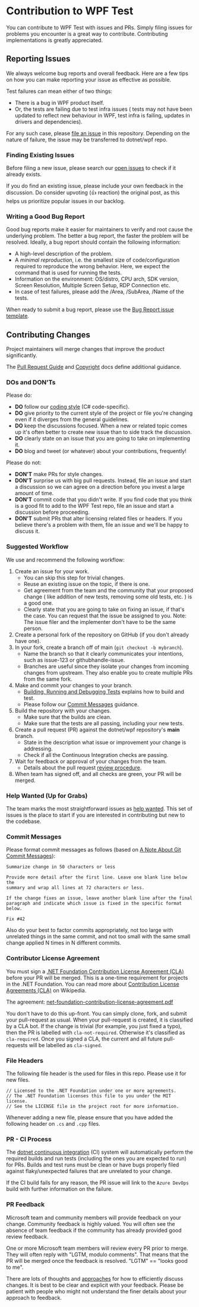 # Contribution to WPF Test

You can contribute to WPF Test with issues and PRs. Simply filing issues for problems you encounter is a great way to contribute. Contributing implementations is greatly appreciated.

## Reporting Issues

We always welcome bug reports and overall feedback. Here are a few tips on how you can make reporting your issue as effective as possible.

Test failures can mean either of two things: 
- There is a bug in WPF product itself.
- Or, the tests are failing due to test infra issues ( tests may not have been updated to reflect new behaviour in WPF, test infra is failing, updates in drivers and dependencies).

For any such case, please [file an issue]() in this repository. Depending on the nature of failure, the issue may be transferred to dotnet/wpf repo.

### Finding Existing Issues

Before filing a new issue, please search our [open issues](https://github.com/dotnet/wpf-test/issues) to check if it already exists.

If you do find an existing issue, please include your own feedback in the discussion. Do consider upvoting (👍 reaction) the original post, as this helps us prioritize popular issues in our backlog.

### Writing a Good Bug Report

Good bug reports make it easier for maintainers to verify and root cause the underlying problem. The better a bug report, the faster the problem will be resolved. Ideally, a bug report should contain the following information:

* A high-level description of the problem.
* A _minimal reproduction_, i.e. the smallest size of code/configuration required to reproduce the wrong behavior. Here, we expect the command that is used for running the tests.
* Information on the environment: OS/distro, CPU arch, SDK version, Screen Resolution, Multiple Screen Setup, RDP Connection etc.
* In case of test failures, please add the /Area, /SubArea, /Name of the tests. 

When ready to submit a bug report, please use the [Bug Report issue template]().


## Contributing Changes

Project maintainers will merge changes that improve the product significantly.

The [Pull Request Guide](docs/workflow/pr-guide.md) and [Copyright](docs/project/copyright.md) docs define additional guidance.

### DOs and DON'Ts

Please do:

* **DO** follow our [coding style]() (C# code-specific).
* **DO** give priority to the current style of the project or file you're changing even if it diverges from the general guidelines.
* **DO** keep the discussions focused. When a new or related topic comes up
  it's often better to create new issue than to side track the discussion.
* **DO** clearly state on an issue that you are going to take on implementing it.
* **DO** blog and tweet (or whatever) about your contributions, frequently!

Please do not:

* **DON'T** make PRs for style changes.
* **DON'T** surprise us with big pull requests. Instead, file an issue and start
  a discussion so we can agree on a direction before you invest a large amount
  of time.
* **DON'T** commit code that you didn't write. If you find code that you think is a good fit to add to the WPF Test repo, file an issue and start a discussion before proceeding.
* **DON'T** submit PRs that alter licensing related files or headers. If you believe there's a problem with them, file an issue and we'll be happy to discuss it.

### Suggested Workflow

We use and recommend the following workflow:

1. Create an issue for your work.
    - You can skip this step for trivial changes.
    - Reuse an existing issue on the topic, if there is one.
    - Get agreement from the team and the community that your proposed change ( like addition of new tests, removing some old tests, etc. ) is a good one.
    - Clearly state that you are going to take on fixing an issue, if that's the case. You can request that the issue be assigned to you. Note: The issue filer and the implementer don't have to be the same person.
2. Create a personal fork of the repository on GitHub (if you don't already have one).
3. In your fork, create a branch off of main (`git checkout -b mybranch`).
    - Name the branch so that it clearly communicates your intentions, such as issue-123 or githubhandle-issue.
    - Branches are useful since they isolate your changes from incoming changes from upstream. They also enable you to create multiple PRs from the same fork.
4. Make and commit your changes to your branch.
    - [Building, Running and Debugging Tests](docs/building-running-debugging.md) explains how to build and test.
    - Please follow our [Commit Messages](#commit-messages) guidance.
5. Build the repository with your changes.
    - Make sure that the builds are clean.
    - Make sure that the tests are all passing, including your new tests.
6. Create a pull request (PR) against the dotnet/wpf repository's **main** branch.
    - State in the description what issue or improvement your change is addressing.
    - Check if all the Continuous Integration checks are passing.
7. Wait for feedback or approval of your changes from the team.
    - Details about the pull request [review procedure](docs/pr-guide.md).
8. When team has signed off, and all checks are green, your PR will be merged.

### Help Wanted (Up for Grabs)

The team marks the most straightforward issues as [help wanted](https://github.com/dotnet/wpf-test/labels/help%20wanted). This set of issues is the place to start if you are interested in contributing but new to the codebase.

### Commit Messages

Please format commit messages as follows (based on [A Note About Git Commit Messages](http://tbaggery.com/2008/04/19/a-note-about-git-commit-messages.html)):

```
Summarize change in 50 characters or less

Provide more detail after the first line. Leave one blank line below the
summary and wrap all lines at 72 characters or less.

If the change fixes an issue, leave another blank line after the final
paragraph and indicate which issue is fixed in the specific format
below.

Fix #42
```

Also do your best to factor commits appropriately, not too large with unrelated things in the same commit, and not too small with the same small change applied N times in N different commits.

### Contributor License Agreement

You must sign a [.NET Foundation Contribution License Agreement (CLA)](https://cla.dotnetfoundation.org) before your PR will be merged. This is a one-time requirement for projects in the .NET Foundation. You can read more about [Contribution License Agreements (CLA)](http://en.wikipedia.org/wiki/Contributor_License_Agreement) on Wikipedia.

The agreement: [net-foundation-contribution-license-agreement.pdf](https://github.com/dotnet/home/blob/master/guidance/net-foundation-contribution-license-agreement.pdf)

You don't have to do this up-front. You can simply clone, fork, and submit your pull-request as usual. When your pull-request is created, it is classified by a CLA bot. If the change is trivial (for example, you just fixed a typo), then the PR is labelled with `cla-not-required`. Otherwise it's classified as `cla-required`. Once you signed a CLA, the current and all future pull-requests will be labelled as `cla-signed`.

### File Headers

The following file header is the used for files in this repo. Please use it for new files.

```
// Licensed to the .NET Foundation under one or more agreements.
// The .NET Foundation licenses this file to you under the MIT license.
// See the LICENSE file in the project root for more information.
```

Whenever adding a new file, please ensure that you have added the following header on `.cs` and `.cpp` files.

### PR - CI Process

The [dotnet continuous integration](https://dev.azure.com/dnceng-public/public/_build) (CI) system will automatically perform the required builds and run tests (including the ones you are expected to run) for PRs. Builds and test runs must be clean or have bugs properly filed against flaky/unexpected failures that are unrelated to your change.

If the CI build fails for any reason, the PR issue will link to the `Azure DevOps` build with further information on the failure.

### PR Feedback

Microsoft team and community members will provide feedback on your change. Community feedback is highly valued. You will often see the absence of team feedback if the community has already provided good review feedback.

One or more Microsoft team members will review every PR prior to merge. They will often reply with "LGTM, modulo comments". That means that the PR will be merged once the feedback is resolved. "LGTM" == "looks good to me".

There are lots of thoughts and [approaches]() for how to efficiently discuss changes. It is best to be clear and explicit with your feedback. Please be patient with people who might not understand the finer details about your approach to feedback.
